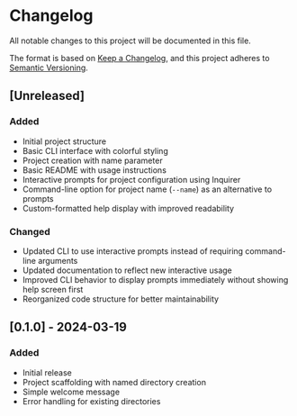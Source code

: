 # Changelog

All notable changes to this project will be documented in this file.

The format is based on [Keep a Changelog](https://keepachangelog.com/en/1.0.0/),
and this project adheres to [Semantic Versioning](https://semver.org/spec/v2.0.0.html).

## [Unreleased]

### Added
- Initial project structure
- Basic CLI interface with colorful styling
- Project creation with name parameter
- Basic README with usage instructions
- Interactive prompts for project configuration using Inquirer
- Command-line option for project name (`--name`) as an alternative to prompts
- Custom-formatted help display with improved readability

### Changed
- Updated CLI to use interactive prompts instead of requiring command-line arguments
- Updated documentation to reflect new interactive usage
- Improved CLI behavior to display prompts immediately without showing help screen first
- Reorganized code structure for better maintainability

## [0.1.0] - 2024-03-19

### Added
- Initial release
- Project scaffolding with named directory creation
- Simple welcome message
- Error handling for existing directories 